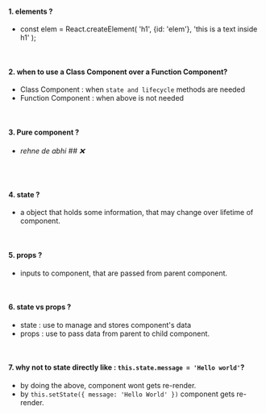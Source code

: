 #### 1.  elements ?  

-   const elem = React.createElement(
     'h1', 
     {id: 'elem'}, 
     'this is a text inside h1'
    );

<br>

#### 2. when to use a Class Component over a Function Component?
-   Class Component : when `state and lifecycle` methods are needed
-   Function Component : when above is not needed

<br>

#### 3. Pure component ? 
-  ###### rehne de abhi ## ❌

<br>

#### 4.  state ? 
- a object that holds some information,
that may change over lifetime of component.


<br>

#### 5.  props ? 
- inputs to component,
that are passed from parent component.


<br>

#### 6.  state vs props ? 
- state : use to manage and stores component's data 
- props : use to pass data from parent to child component.

<br>

#### 7.  why not to state directly like : `this.state.message = 'Hello world'`? 
- by doing the above, component wont gets re-render.
- by `this.setState({ message: 'Hello World' })` component gets re-render.








